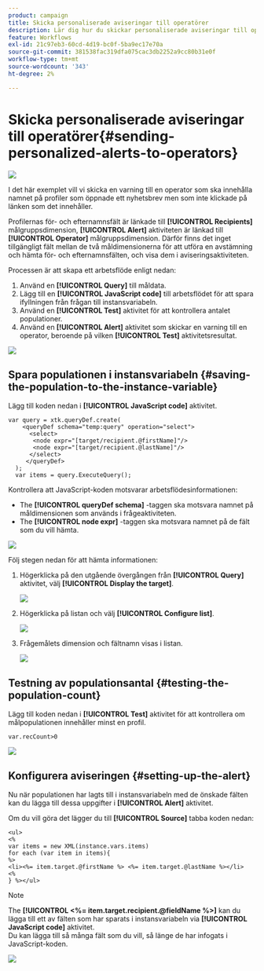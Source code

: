 ```yaml
---
product: campaign
title: Skicka personaliserade aviseringar till operatörer
description: Lär dig hur du skickar personaliserade aviseringar till operatorer
feature: Workflows
exl-id: 21c97eb3-60cd-4d19-bc0f-5ba9ec17e70a
source-git-commit: 381538fac319dfa075cac3db2252a9cc80b31e0f
workflow-type: tm+mt
source-wordcount: '343'
ht-degree: 2%

---
```


# Skicka personaliserade aviseringar till operatörer{#sending-personalized-alerts-to-operators}

![](../../assets/v7-only.svg)

I det här exemplet vill vi skicka en varning till en operator som ska innehålla namnet på profiler som öppnade ett nyhetsbrev men som inte klickade på länken som det innehåller.

Profilernas för- och efternamnsfält är länkade till **[!UICONTROL Recipients]** målgruppsdimension, **[!UICONTROL Alert]** aktiviteten är länkad till **[!UICONTROL Operator]** målgruppsdimension. Därför finns det inget tillgängligt fält mellan de två måldimensionerna för att utföra en avstämning och hämta för- och efternamnsfälten, och visa dem i aviseringsaktiviteten.

Processen är att skapa ett arbetsflöde enligt nedan:

1. Använd en **[!UICONTROL Query]** till måldata.
1. Lägg till en **[!UICONTROL JavaScript code]** till arbetsflödet för att spara ifyllningen från frågan till instansvariabeln.
1. Använd en **[!UICONTROL Test]** aktivitet för att kontrollera antalet populationer.
1. Använd en **[!UICONTROL Alert]** aktivitet som skickar en varning till en operator, beroende på vilken **[!UICONTROL Test]** aktivitetsresultat.

![](assets/uc_operator_1.png)

## Spara populationen i instansvariabeln {#saving-the-population-to-the-instance-variable}

Lägg till koden nedan i **[!UICONTROL JavaScript code]** aktivitet.

```
var query = xtk.queryDef.create(  
    <queryDef schema="temp:query" operation="select">  
      <select>  
       <node expr="[target/recipient.@firstName]"/>  
       <node expr="[target/recipient.@lastName]"/>  
      </select>  
     </queryDef>  
  );  
  var items = query.ExecuteQuery();
```

Kontrollera att JavaScript-koden motsvarar arbetsflödesinformationen:

* The **[!UICONTROL queryDef schema]** -taggen ska motsvara namnet på måldimensionen som används i frågeaktiviteten.
* The **[!UICONTROL node expr]** -taggen ska motsvara namnet på de fält som du vill hämta.

![](assets/uc_operator_3.png)

Följ stegen nedan för att hämta informationen:

1. Högerklicka på den utgående övergången från **[!UICONTROL Query]** aktivitet, välj **[!UICONTROL Display the target]**.

   ![](assets/uc_operator_4.png)

1. Högerklicka på listan och välj **[!UICONTROL Configure list]**.

   ![](assets/uc_operator_5.png)

1. Frågemålets dimension och fältnamn visas i listan.

   ![](assets/uc_operator_6.png)

## Testning av populationsantal {#testing-the-population-count}

Lägg till koden nedan i **[!UICONTROL Test]** aktivitet för att kontrollera om målpopulationen innehåller minst en profil.

```
var.recCount>0
```

![](assets/uc_operator_7.png)

## Konfigurera aviseringen {#setting-up-the-alert}

Nu när populationen har lagts till i instansvariabeln med de önskade fälten kan du lägga till dessa uppgifter i **[!UICONTROL Alert]** aktivitet.

Om du vill göra det lägger du till **[!UICONTROL Source]** tabba koden nedan:

```
<ul>
<%
var items = new XML(instance.vars.items)
for each (var item in items){
%>
<li><%= item.target.@firstName %> <%= item.target.@lastName %></li>
<%
} %></ul>
```

>[!NOTE]
>
>The **[!UICONTROL <%= item.target.recipient.@fieldName %>]** kan du lägga till ett av fälten som har sparats i instansvariabeln via **[!UICONTROL JavaScript code]** aktivitet.\
>Du kan lägga till så många fält som du vill, så länge de har infogats i JavaScript-koden.

![](assets/uc_operator_8.png)
